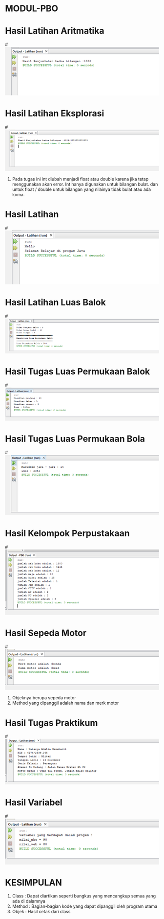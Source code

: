 # MODUL-PBO
# Hasil Latihan Aritmatika
#![AlteText](https://github.com/natasyaadelia/MODUL-PBO/blob/master/Aritmatika.png "Hasil satu")
# Hasil Latihan Eksplorasi
#![AltText](https://github.com/natasyaadelia/MODUL-PBO/blob/master/Eksplorasi.png "Hasil dua")
1. Pada tugas ini int diubah menjadi float atau double karena jika tetap menggunakan akan error. Int hanya digunakan untuk bilangan bulat. dan untuk float / double untuk bilangan yang nilainya tidak bulat atau ada koma.
# Hasil Latihan 
#![AltText](https://github.com/natasyaadelia/MODUL-PBO/blob/master/Hello%20Telkom.png "Hasil tiga")
# Hasil Latihan Luas Balok
#![AltText](https://github.com/natasyaadelia/MODUL-PBO/blob/master/Luas%20Balok.png "Hasil empat")
# Hasil Tugas Luas Permukaan Balok
#![AltText](https://github.com/natasyaadelia/Tugas-/blob/master/Luas%20permukaan%20balok.png "Hasil lima")
# Hasil Tugas Luas Permukaan Bola
#![AltText](https://github.com/natasyaadelia/Tugas-/blob/master/Luas%20permukaan%20bola.png "Hasil enam")
# Hasil Kelompok Perpustakaan
#![AltText](https://github.com/natasyaadelia/MODUL-PBO/blob/master/PBO.png "Hasil tujuh")
# Hasil Sepeda Motor
#![AltText](https://github.com/natasyaadelia/MODUL-PBO/blob/master/Sepeda%20Motor.png "Hasil delapan")
1. Objeknya berupa sepeda motor
2. Method yang dipanggil adalah nama dan merk motor
# Hasil Tugas Praktikum
#![AltText](https://github.com/natasyaadelia/MODUL-PBO/blob/master/Tugas%20Praktikum.png "Hasil sembilan")
# Hasil Variabel
#![AltText](https://github.com/natasyaadelia/MODUL-PBO/blob/master/Variabel.png "Hasil sepuluh")
# KESIMPULAN
1. Class : Dapat diartikan seperti bungkus yang mencangkup semua yang ada di dalamnya
2. Method : Bagian-bagian kode yang dapat dipanggil oleh program utama 
3. Objek : Hasil cetak dari class
